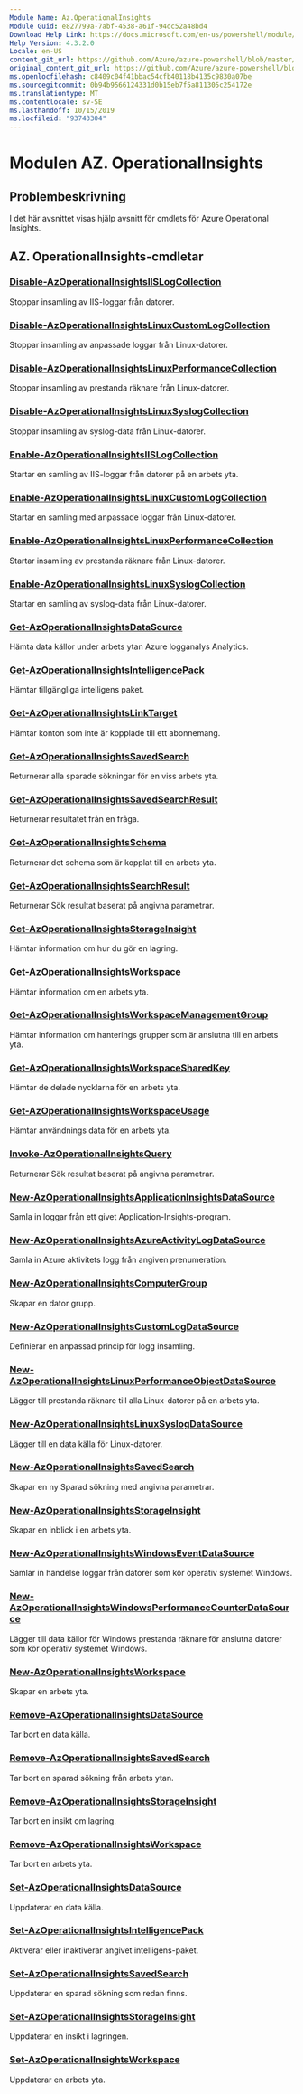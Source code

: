 ```yaml
---
Module Name: Az.OperationalInsights
Module Guid: e827799a-7abf-4538-a61f-94dc52a48bd4
Download Help Link: https://docs.microsoft.com/en-us/powershell/module/az.operationalinsights
Help Version: 4.3.2.0
Locale: en-US
content_git_url: https://github.com/Azure/azure-powershell/blob/master/src/OperationalInsights/OperationalInsights/help/Az.OperationalInsights.md
original_content_git_url: https://github.com/Azure/azure-powershell/blob/master/src/OperationalInsights/OperationalInsights/help/Az.OperationalInsights.md
ms.openlocfilehash: c8409c04f41bbac54cfb40118b4135c9830a07be
ms.sourcegitcommit: 0b94b9566124331d0b15eb7f5a811305c254172e
ms.translationtype: MT
ms.contentlocale: sv-SE
ms.lasthandoff: 10/15/2019
ms.locfileid: "93743304"
---
```

# Modulen AZ. OperationalInsights
## Problembeskrivning
I det här avsnittet visas hjälp avsnitt för cmdlets för Azure Operational Insights.

## AZ. OperationalInsights-cmdletar
### [Disable-AzOperationalInsightsIISLogCollection](Disable-AzOperationalInsightsIISLogCollection.md)
Stoppar insamling av IIS-loggar från datorer.

### [Disable-AzOperationalInsightsLinuxCustomLogCollection](Disable-AzOperationalInsightsLinuxCustomLogCollection.md)
Stoppar insamling av anpassade loggar från Linux-datorer.

### [Disable-AzOperationalInsightsLinuxPerformanceCollection](Disable-AzOperationalInsightsLinuxPerformanceCollection.md)
Stoppar insamling av prestanda räknare från Linux-datorer.

### [Disable-AzOperationalInsightsLinuxSyslogCollection](Disable-AzOperationalInsightsLinuxSyslogCollection.md)
Stoppar insamling av syslog-data från Linux-datorer.

### [Enable-AzOperationalInsightsIISLogCollection](Enable-AzOperationalInsightsIISLogCollection.md)
Startar en samling av IIS-loggar från datorer på en arbets yta.

### [Enable-AzOperationalInsightsLinuxCustomLogCollection](Enable-AzOperationalInsightsLinuxCustomLogCollection.md)
Startar en samling med anpassade loggar från Linux-datorer.

### [Enable-AzOperationalInsightsLinuxPerformanceCollection](Enable-AzOperationalInsightsLinuxPerformanceCollection.md)
Startar insamling av prestanda räknare från Linux-datorer.

### [Enable-AzOperationalInsightsLinuxSyslogCollection](Enable-AzOperationalInsightsLinuxSyslogCollection.md)
Startar en samling av syslog-data från Linux-datorer.

### [Get-AzOperationalInsightsDataSource](Get-AzOperationalInsightsDataSource.md)
Hämta data källor under arbets ytan Azure logganalys Analytics.

### [Get-AzOperationalInsightsIntelligencePack](Get-AzOperationalInsightsIntelligencePack.md)
Hämtar tillgängliga intelligens paket.

### [Get-AzOperationalInsightsLinkTarget](Get-AzOperationalInsightsLinkTarget.md)
Hämtar konton som inte är kopplade till ett abonnemang.

### [Get-AzOperationalInsightsSavedSearch](Get-AzOperationalInsightsSavedSearch.md)
Returnerar alla sparade sökningar för en viss arbets yta.

### [Get-AzOperationalInsightsSavedSearchResult](Get-AzOperationalInsightsSavedSearchResult.md)
Returnerar resultatet från en fråga.

### [Get-AzOperationalInsightsSchema](Get-AzOperationalInsightsSchema.md)
Returnerar det schema som är kopplat till en arbets yta.

### [Get-AzOperationalInsightsSearchResult](Get-AzOperationalInsightsSearchResult.md)
Returnerar Sök resultat baserat på angivna parametrar.

### [Get-AzOperationalInsightsStorageInsight](Get-AzOperationalInsightsStorageInsight.md)
Hämtar information om hur du gör en lagring.

### [Get-AzOperationalInsightsWorkspace](Get-AzOperationalInsightsWorkspace.md)
Hämtar information om en arbets yta.

### [Get-AzOperationalInsightsWorkspaceManagementGroup](Get-AzOperationalInsightsWorkspaceManagementGroup.md)
Hämtar information om hanterings grupper som är anslutna till en arbets yta.

### [Get-AzOperationalInsightsWorkspaceSharedKey](Get-AzOperationalInsightsWorkspaceSharedKey.md)
Hämtar de delade nycklarna för en arbets yta.

### [Get-AzOperationalInsightsWorkspaceUsage](Get-AzOperationalInsightsWorkspaceUsage.md)
Hämtar användnings data för en arbets yta.

### [Invoke-AzOperationalInsightsQuery](Invoke-AzOperationalInsightsQuery.md)
Returnerar Sök resultat baserat på angivna parametrar.

### [New-AzOperationalInsightsApplicationInsightsDataSource](New-AzOperationalInsightsApplicationInsightsDataSource.md)
Samla in loggar från ett givet Application-Insights-program.

### [New-AzOperationalInsightsAzureActivityLogDataSource](New-AzOperationalInsightsAzureActivityLogDataSource.md)
Samla in Azure aktivitets logg från angiven prenumeration.

### [New-AzOperationalInsightsComputerGroup](New-AzOperationalInsightsComputerGroup.md)
Skapar en dator grupp.

### [New-AzOperationalInsightsCustomLogDataSource](New-AzOperationalInsightsCustomLogDataSource.md)
Definierar en anpassad princip för logg insamling.

### [New-AzOperationalInsightsLinuxPerformanceObjectDataSource](New-AzOperationalInsightsLinuxPerformanceObjectDataSource.md)
Lägger till prestanda räknare till alla Linux-datorer på en arbets yta.

### [New-AzOperationalInsightsLinuxSyslogDataSource](New-AzOperationalInsightsLinuxSyslogDataSource.md)
Lägger till en data källa för Linux-datorer.

### [New-AzOperationalInsightsSavedSearch](New-AzOperationalInsightsSavedSearch.md)
Skapar en ny Sparad sökning med angivna parametrar.

### [New-AzOperationalInsightsStorageInsight](New-AzOperationalInsightsStorageInsight.md)
Skapar en inblick i en arbets yta.

### [New-AzOperationalInsightsWindowsEventDataSource](New-AzOperationalInsightsWindowsEventDataSource.md)
Samlar in händelse loggar från datorer som kör operativ systemet Windows.

### [New-AzOperationalInsightsWindowsPerformanceCounterDataSource](New-AzOperationalInsightsWindowsPerformanceCounterDataSource.md)
Lägger till data källor för Windows prestanda räknare för anslutna datorer som kör operativ systemet Windows.

### [New-AzOperationalInsightsWorkspace](New-AzOperationalInsightsWorkspace.md)
Skapar en arbets yta.

### [Remove-AzOperationalInsightsDataSource](Remove-AzOperationalInsightsDataSource.md)
Tar bort en data källa.

### [Remove-AzOperationalInsightsSavedSearch](Remove-AzOperationalInsightsSavedSearch.md)
Tar bort en sparad sökning från arbets ytan.

### [Remove-AzOperationalInsightsStorageInsight](Remove-AzOperationalInsightsStorageInsight.md)
Tar bort en insikt om lagring.

### [Remove-AzOperationalInsightsWorkspace](Remove-AzOperationalInsightsWorkspace.md)
Tar bort en arbets yta.

### [Set-AzOperationalInsightsDataSource](Set-AzOperationalInsightsDataSource.md)
Uppdaterar en data källa.

### [Set-AzOperationalInsightsIntelligencePack](Set-AzOperationalInsightsIntelligencePack.md)
Aktiverar eller inaktiverar angivet intelligens-paket.

### [Set-AzOperationalInsightsSavedSearch](Set-AzOperationalInsightsSavedSearch.md)
Uppdaterar en sparad sökning som redan finns.

### [Set-AzOperationalInsightsStorageInsight](Set-AzOperationalInsightsStorageInsight.md)
Uppdaterar en insikt i lagringen.

### [Set-AzOperationalInsightsWorkspace](Set-AzOperationalInsightsWorkspace.md)
Uppdaterar en arbets yta.


